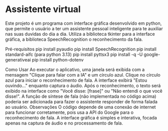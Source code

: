 # Assistente virtual
Este projeto é um programa com interface gráfica desenvolvido em python, que permite o usuário a ter um assistente pessoal inteligente para te auxiliar nas suas duvidas do dia a dia. Utiliza a biblioteca tkinter para a interface gráfica, a biblioteca SpeechRecognition o reconhecimento da fala.


Pré-requisitos
pip install pyaudio
pip install SpeechRecognition
pip install standard-aifc  (para python 3.13)
pip install pyttsx3
pip install -q -U google-generativeai
pip install python-dotenv

Como Usar
Ao executar o aplicativo, uma janela será exibida com a mensagem "Clique para falar com a IA" e um círculo azul.
Clique no círculo azul para iniciar o reconhecimento de fala.
A interface exibirá "Estou ouvindo..." enquanto captura o áudio.
Após o reconhecimento, o texto será exibido na interface como "Você disse: [frase]" ou "Não entendi o que você disse!".
A função de síntese de fala (não implementada no código acima) poderia ser adicionada para fazer o assistente responder de forma falada ao usuário.
Observações
O código depende de uma conexão de internet para funcionar corretamente, pois usa a API do Google para o reconhecimento de fala.
A interface gráfica é simples e interativa, focada apenas na captura de áudio e no processamento de fala.
